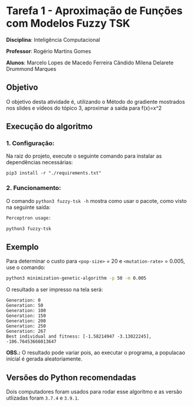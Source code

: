 # Tarefa 1 - Aproximação de Funções com Modelos Fuzzy TSK

**Disciplina**: Inteligência Computacional

**Professor**: Rogério Martins Gomes

**Alunos**:
Marcelo Lopes de Macedo Ferreira Cândido
Milena Delarete Drummond Marques

## Objetivo

O objetivo desta atividade é, utilizando o Método do gradiente mostrados nos slides e vídeos do tópico 3, aproximar a saída para f(x)=x^2


## Execução do algoritmo

### 1. Configuração:
Na raiz do projeto, execute o seguinte comando para instalar as dependências necessárias:
```
pip3 install -r "./requirements.txt"
```

### 2. Funcionamento:
O comando `python3 fuzzy-tsk -h` mostra como usar o pacote, como visto na seguinte saída:
```bash
Perceptron usage:

python3 fuzzy-tsk 
```

## Exemplo

Para determinar o custo para `<pop-size>` = 20 e `<mutation-rate>` = 0.005, use o comando:
```bash
python3 minimization-genetic-algorithm -p 50 -m 0.005
```

O resultado a ser impresso na tela será:
```
Generation: 0
Generation: 50
Generation: 100
Generation: 150
Generation: 200
Generation: 250
Generation: 267
Best individual and fitness: [-1.58214947 -3.13022245], -106.76453666013647
```

**OBS.:** O resultado pode variar pois, ao executar o programa, a populacao inicial é gerada aleatoriamente. 



## Versões do Python recomendadas

Dois computadores foram usados para rodar esse algoritmo e as versão utlizadas foram `3.7.4` e `3.9.1`.

